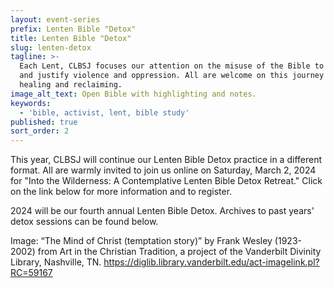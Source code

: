 ```yaml
---
layout: event-series
prefix: Lenten Bible "Detox"
title: Lenten Bible "Detox"
slug: lenten-detox
tagline: >-
  Each Lent, CLBSJ focuses our attention on the misuse of the Bible to promote
  and justify violence and oppression. All are welcome on this journey of
  healing and reclaiming.
image_alt_text: Open Bible with highlighting and notes.
keywords:
  - 'bible, activist, lent, bible study'
published: true
sort_order: 2
---
```

This year, CLBSJ will continue our Lenten Bible Detox practice in a different format. All are warmly invited to join us online on Saturday, March 2, 2024 for "Into the Wilderness: A Contemplative Lenten Bible Detox Retreat." Click on the link below for more information and to register.

2024 will be our fourth annual Lenten Bible Detox. Archives to past years' detox sessions can be found below.

Image: “The Mind of Christ (temptation story)” by Frank Wesley (1923-2002) from Art in the Christian Tradition, a project of the Vanderbilt Divinity Library, Nashville, TN. https://diglib.library.vanderbilt.edu/act-imagelink.pl?RC=59167